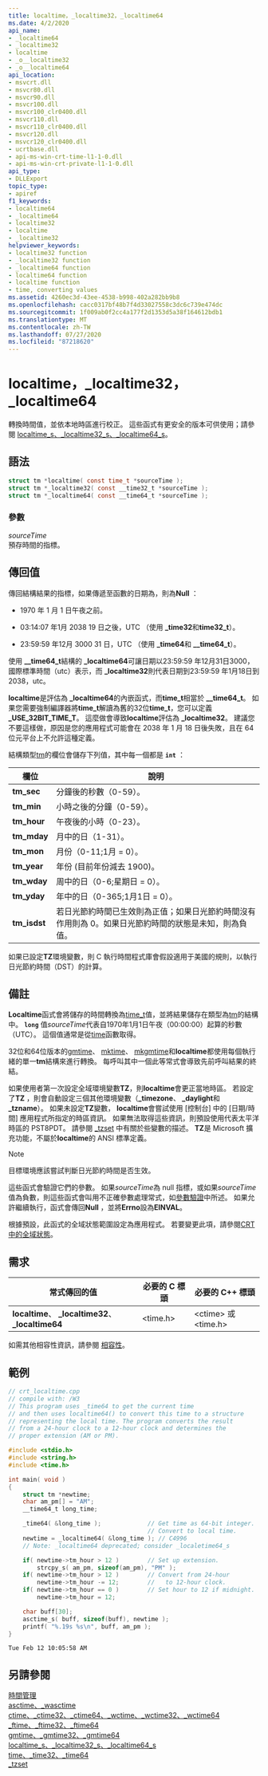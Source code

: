 ```yaml
---
title: localtime，_localtime32，_localtime64
ms.date: 4/2/2020
api_name:
- _localtime64
- _localtime32
- localtime
- _o__localtime32
- _o__localtime64
api_location:
- msvcrt.dll
- msvcr80.dll
- msvcr90.dll
- msvcr100.dll
- msvcr100_clr0400.dll
- msvcr110.dll
- msvcr110_clr0400.dll
- msvcr120.dll
- msvcr120_clr0400.dll
- ucrtbase.dll
- api-ms-win-crt-time-l1-1-0.dll
- api-ms-win-crt-private-l1-1-0.dll
api_type:
- DLLExport
topic_type:
- apiref
f1_keywords:
- localtime64
- _localtime64
- localtime32
- localtime
- _localtime32
helpviewer_keywords:
- localtime32 function
- _localtime32 function
- _localtime64 function
- localtime64 function
- localtime function
- time, converting values
ms.assetid: 4260ec3d-43ee-4538-b998-402a282bb9b8
ms.openlocfilehash: cacc0317bf48b7f4d33027558c3dc6c739e474dc
ms.sourcegitcommit: 1f009ab0f2cc4a177f2d1353d5a38f164612bdb1
ms.translationtype: MT
ms.contentlocale: zh-TW
ms.lasthandoff: 07/27/2020
ms.locfileid: "87218620"
---
```

# <a name="localtime-_localtime32-_localtime64"></a>localtime，_localtime32，_localtime64

轉換時間值，並依本地時區進行校正。 這些函式有更安全的版本可供使用；請參閱 [localtime_s、_localtime32_s、_localtime64_s](localtime-s-localtime32-s-localtime64-s.md)。

## <a name="syntax"></a>語法

```C
struct tm *localtime( const time_t *sourceTime );
struct tm *_localtime32( const __time32_t *sourceTime );
struct tm *_localtime64( const __time64_t *sourceTime );
```

### <a name="parameters"></a>參數

*sourceTime*<br/>
預存時間的指標。

## <a name="return-value"></a>傳回值

傳回結構結果的指標，如果傳遞至函數的日期為，則為**Null** ：

- 1970 年 1 月 1 日午夜之前。

- 03:14:07 年1月 2038 19 日之後，UTC （使用 **_time32**和**time32_t**）。

- 23:59:59 年12月 3000 31 日，UTC （使用 **_time64**和 **__time64_t**）。

使用 **__time64_t**結構的 **_localtime64**可讓日期以23:59:59 年12月31日3000，國際標準時間（utc）表示，而 **_localtime32**則代表日期到23:59:59 年1月18日到2038，utc。

**localtime**是評估為 **_localtime64**的內嵌函式，而**time_t**相當於 **__time64_t**。 如果您需要強制編譯器將**time_t**解讀為舊的32位**time_t**，您可以定義 **_USE_32BIT_TIME_T**。 這麼做會導致**localtime**評估為 **_localtime32**。 建議您不要這樣做，原因是您的應用程式可能會在 2038 年 1 月 18 日後失敗，且在 64 位元平台上不允許這種定義。

結構類型[tm](../../c-runtime-library/standard-types.md)的欄位會儲存下列值，其中每一個都是 **`int`** ：

|欄位|說明|
|-|-|
|**tm_sec**|分鐘後的秒數（0-59）。|
|**tm_min**|小時之後的分鐘（0-59）。|
|**tm_hour**|午夜後的小時（0-23）。|
|**tm_mday**|月中的日（1-31）。|
|**tm_mon**|月份（0-11;1月 = 0）。|
|**tm_year**|年份 (目前年份減去 1900)。|
|**tm_wday**|周中的日（0-6;星期日 = 0）。|
|**tm_yday**|年中的日（0-365;1月1日 = 0）。|
|**tm_isdst**|若日光節約時間已生效則為正值；如果日光節約時間沒有作用則為 0。如果日光節約時間的狀態是未知，則為負值。|

如果已設定**TZ**環境變數，則 C 執行時間程式庫會假設適用于美國的規則，以執行日光節約時間（DST）的計算。

## <a name="remarks"></a>備註

**Localtime**函式會將儲存的時間轉換為[time_t](../../c-runtime-library/standard-types.md)值，並將結果儲存在類型為[tm](../../c-runtime-library/standard-types.md)的結構中。 **`long`** 值*sourceTime*代表自1970年1月1日午夜（00:00:00）起算的秒數（UTC）。 這個值通常是從[time](time-time32-time64.md)函數取得。

32位和64位版本的[gmtime](gmtime-gmtime32-gmtime64.md)、 [mktime](mktime-mktime32-mktime64.md)、 [mkgmtime](mkgmtime-mkgmtime32-mkgmtime64.md)和**localtime**都使用每個執行緒的單一**tm**結構來進行轉換。 每呼叫其中一個此等常式會導致先前呼叫結果的終結。

如果使用者第一次設定全域環境變數**TZ**，則**localtime**會更正當地時區。 若設定了**TZ** ，則會自動設定三個其他環境變數（**_timezone**、 **_daylight**和 **_tzname**）。 如果未設定**TZ**變數， **localtime**會嘗試使用 [控制台] 中的 [日期/時間] 應用程式所指定的時區資訊。 如果無法取得這些資訊，則預設使用代表太平洋時區的 PST8PDT。 請參閱 [_tzset](tzset.md) 中有關於些變數的描述。 **TZ**是 Microsoft 擴充功能，不屬於**localtime**的 ANSI 標準定義。

> [!NOTE]
> 目標環境應該嘗試判斷日光節約時間是否生效。

這些函式會驗證它們的參數。 如果*sourceTime*為 null 指標，或如果*sourceTime*值為負數，則這些函式會叫用不正確參數處理常式，如[參數驗證](../../c-runtime-library/parameter-validation.md)中所述。 如果允許繼續執行，函式會傳回**Null** ，並將**Errno**設為**EINVAL**。

根據預設，此函式的全域狀態範圍設定為應用程式。 若要變更此項，請參閱[CRT 中的全域狀態](../global-state.md)。

## <a name="requirements"></a>需求

|常式傳回的值|必要的 C 標頭|必要的 C++ 標頭|
|-------------|---------------------|-|
|**localtime**、 **_localtime32**、 **_localtime64**|\<time.h>|\<ctime> 或 \<time.h>|

如需其他相容性資訊，請參閱 [相容性](../../c-runtime-library/compatibility.md)。

## <a name="example"></a>範例

```C
// crt_localtime.cpp
// compile with: /W3
// This program uses _time64 to get the current time
// and then uses localtime64() to convert this time to a structure
// representing the local time. The program converts the result
// from a 24-hour clock to a 12-hour clock and determines the
// proper extension (AM or PM).

#include <stdio.h>
#include <string.h>
#include <time.h>

int main( void )
{
    struct tm *newtime;
    char am_pm[] = "AM";
    __time64_t long_time;

    _time64( &long_time );             // Get time as 64-bit integer.
                                       // Convert to local time.
    newtime = _localtime64( &long_time ); // C4996
    // Note: _localtime64 deprecated; consider _localetime64_s

    if( newtime->tm_hour > 12 )        // Set up extension.
        strcpy_s( am_pm, sizeof(am_pm), "PM" );
    if( newtime->tm_hour > 12 )        // Convert from 24-hour
        newtime->tm_hour -= 12;        //   to 12-hour clock.
    if( newtime->tm_hour == 0 )        // Set hour to 12 if midnight.
        newtime->tm_hour = 12;

    char buff[30];
    asctime_s( buff, sizeof(buff), newtime );
    printf( "%.19s %s\n", buff, am_pm );
}
```

```Output
Tue Feb 12 10:05:58 AM
```

## <a name="see-also"></a>另請參閱

[時間管理](../../c-runtime-library/time-management.md)<br/>
[asctime、_wasctime](asctime-wasctime.md)<br/>
[ctime、_ctime32、_ctime64、_wctime、_wctime32、_wctime64](ctime-ctime32-ctime64-wctime-wctime32-wctime64.md)<br/>
[_ftime、_ftime32、_ftime64](ftime-ftime32-ftime64.md)<br/>
[gmtime、_gmtime32、_gmtime64](gmtime-gmtime32-gmtime64.md)<br/>
[localtime_s、_localtime32_s、_localtime64_s](localtime-s-localtime32-s-localtime64-s.md)<br/>
[time、_time32、_time64](time-time32-time64.md)<br/>
[_tzset](tzset.md)<br/>
